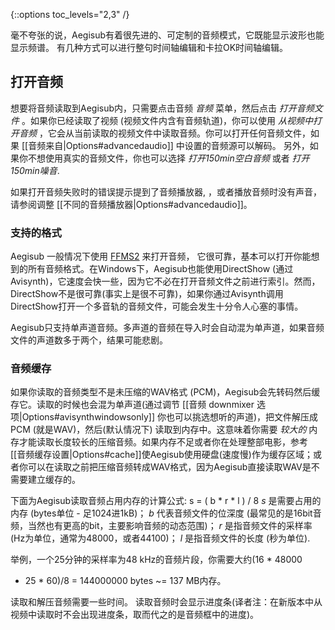 {::options toc_levels="2,3" /}

毫不夸张的说，Aegisub有着很先进的、可定制的音频模式，它既能显示波形也能显示频谱。
有几种方式可以进行整句时间轴编辑和卡拉OK时间轴编辑。

## 打开音频 ##
想要将音频读取到Aegisub内，只需要点击音频 _音频_ 菜单，然后点击 _打开音频文件_ 。如果你已经读取了视频 (视频文件内含有音频轨道)，你可以使用  _从视频中打开音频_ ，它会从当前读取的视频文件中读取音频。你可以打开任何音频文件，如果 [[音频来自|Options#advancedaudio]] 中设置的音频源可以解码。
另外，如果你不想使用真实的音频文件，你也可以选择 _打开150min空白音频_ 或者 _打开150min噪音_.

如果打开音频失败时的错误提示提到了音频播放器, ，或者播放音频时没有声音，请参阅调整 [[不同的音频播放器|Options#advancedaudio]]。

### 支持的格式 ###
Aegisub 一般情况下使用 [FFMS2](https://github.com/FFMS/ffms2) 来打开音频，
它很可靠，基本可以打开你能想到的所有音频格式。在Windows下，Aegisub也能使用DirectShow (通过Avisynth)，它速度会快一些，因为它不必在打开音频文件之前进行索引。然而，DirectShow不是很可靠(事实上是很不可靠)，如果你通过Avisynth调用DirectShow打开一个多音轨的音频文件，可能会发生十分令人心塞的事情。

Aegisub只支持单声道音频。多声道的音频在导入时会自动混为单声道，如果音频文件的声道数多于两个，结果可能悲剧。

### 音频缓存 ###
如果你读取的音频类型不是未压缩的WAV格式 (PCM)，Aegisub会先转码然后缓存它。读取的时候也会混为单声道(通过调节 [[音频 downmixer
选项|Options#avisynthwindowsonly]] 你也可以挑选想听的声道)，把文件解压成 PCM (就是WAV)，然后(默认情况下) 读取到内存中。这意味着你需要 _较大的_  内存才能读取长度较长的压缩音频。如果内存不足或者你在处理整部电影，参考 [[音频缓存设置|Options#cache]]使Aegisub使用硬盘(速度慢)作为缓存区域；或者你可以在读取之前把压缩音频转成WAV格式，因为Aegisub直接读取WAV是不需要建立缓存的。

下面为Aegisub读取音频占用内存的计算公式:
    s = ( b * r * l ) / 8
_s_ 是需要占用的内存 (bytes单位 - 足1024进1kB)；
_b_ 代表音频文件的位深度 (最常见的是16bit音频，当然也有更高的bit，主要影响音频的动态范围)；
_r_ 是指音频文件的采样率 (Hz为单位，通常为48000，或者44100)；
_l_ 是指音频文件的长度 (秒为单位).

举例，一个25分钟的采样率为48 kHz的音频片段，你需要大约(16 * 48000
* 25 * 60)/8 = 144000000 bytes ~= 137 MB内存。

读取和解压音频需要一些时间。
读取音频时会显示进度条(译者注：在新版本中从视频中读取时不会出现进度条，取而代之的是音频框中的进度)。
